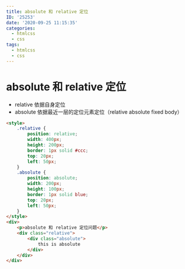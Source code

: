 ```yaml
---
title: absolute 和 relative 定位
ID: '25253'
date: '2020-09-25 11:15:35'
categories:
  - htmlcss
  - css
tags:
  - htmlcss
  - css
---
```


# absolute 和 relative 定位

- relative 依据自身定位
- absolute 依据最近一层的定位元素定位（relative absolute fixed body）

<html-demo>

``` html
<style>
    .relative {
        position: relative;
        width: 400px;
        height: 200px;
        border: 1px solid #ccc;
        top: 20px;
        left: 50px;
    }
    .absolute {
        position: absolute;
        width: 200px;
        height: 100px;
        border: 1px solid blue;
        top: 20px;
        left: 50px;
    }
</style>
<div>
    <p>absolute 和 relative 定位问题</p>
    <div class="relative">
        <div class="absolute">
            this is absolute
        </div>
    </div>
</div>
```

</html-demo>
 
 
 
 
 
 
 
 
 
 
 
 
 
 
 
 
 
 
 
 
 

